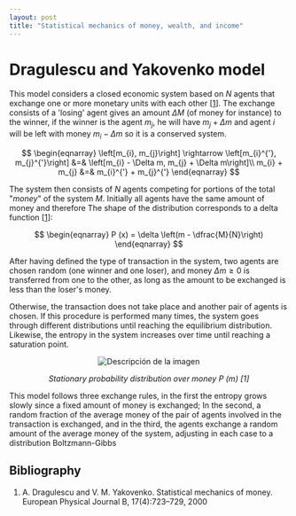 ```yaml
---
layout: post
title: "Statistical mechanics of money, wealth, and income"
---
```


# Dragulescu and Yakovenko model


This model considers a closed economic system based on $N$ agents that exchange one or more monetary units with each other \[[1](#bibliography)\]. The exchange consists of a 'losing' agent gives an amount $\Delta M$ (of money for instance) to the winner, if the winner is the agent $m_{j}$, he will have $m_{j} + \Delta m$ and agent $i$ will be left with money $m_{i} - \Delta m$ so it is a conserved system.

$$
\begin{eqnarray}
\left[m_{i}, m_{j}\right] \rightarrow \left[m_{i}^{'}, m_{j}^{'}\right] &=& \left[m_{i} - \Delta m, m_{j} + \Delta m\right]\\
m_{i} + m_{j} &=& m_{i}^{'} + m_{j}^{'}
\end{eqnarray}
$$

The system then consists of $N$ agents competing for portions of the total "_money_" of the system $M$. Initially all agents have the same amount of money and therefore The shape of the distribution corresponds to a delta function \[[1](#bibliography)\]:

$$
\begin{eqnarray}
P (x) = \delta \left(m - \dfrac{M}{N}\right) 
\end{eqnarray}
$$

After having defined the type of transaction in the system, two agents are chosen random (one winner and one loser), and money $\Delta m \geq 0$ is transferred from one to the other, as long as the amount to be exchanged is less than the loser's money.

Otherwise, the transaction does not take place and another pair of agents is chosen. If this procedure is performed many times, the system goes through different distributions until reaching the equilibrium distribution. Likewise, the entropy in the system increases over time until reaching a saturation point.

<div style="text-align: center;">
    <img src="{{ "images/day1.png" | relative_url }}" alt="Descripción de la imagen" style="max-width: 100%; height: auto;">
    <p style="font-style: italic;"> Stationary probability distribution over money P (m) [1]</p>
</div>


This model follows three exchange rules, in the first the entropy grows slowly since a fixed amount of money is exchanged; In the second, a random fraction of the average money of the pair of agents involved in the transaction is exchanged, and in the third, the agents exchange a random amount of the average money of the system, adjusting in each case to a distribution Boltzmann-Gibbs

## Bibliography
<a id="bibliography"></a>

1. A. Dragulescu and V. M. Yakovenko. Statistical mechanics of money. European Physical	Journal B, 17(4):723–729, 2000
